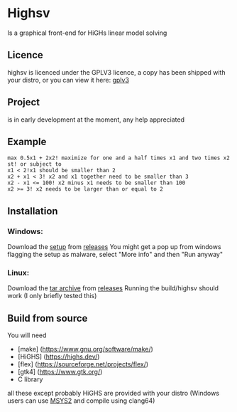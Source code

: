 # Highsv

Is a graphical front-end for HiGHs linear model solving

## Licence

highsv is licenced under the GPLV3 licence, a copy has been shipped with your distro, or you can view it here: [gplv3](https://www.gnu.org/licenses/gpl-3.0.en.html)

## Project

is in early development at the moment, any help appreciated

## Example

```
max 0.5x1 + 2x2! maximize for one and a half times x1 and two times x2
st! or subject to
x1 < 2!x1 should be smaller than 2
x2 + x1 < 3! x2 and x1 together need to be smaller than 3
x2 - x1 <= 100! x2 minus x1 needs to be smaller than 100
x2 >= 3! x2 needs to be larger than or equal to 2
```

## Installation

### Windows:

Download the [setup](https://github.com/spykyvenator/highsv/releases/download/alpha/setup_highsv.exe) from [releases](https://github.com/spykyvenator/highsv/releases)
You might get a pop up from windows flagging the setup as malware, select "More info" and then "Run anyway"

### Linux:

Download the [tar archive](https://github.com/spykyvenator/highsv/releases/download/alpha/highsv.tar.gz) from [releases](https://github.com/spykyvenator/highsv/releases)
Running the build/highsv should work (I only briefly tested this)

## Build from source

You will need
* [make] (https://www.gnu.org/software/make/)
* [HiGHS] (https://highs.dev/)
* [flex] (https://sourceforge.net/projects/flex/)
* [gtk4] (https://www.gtk.org/)
* C library

all these except probably HiGHS are provided with your distro (Windows users can use [MSYS2](https://www.msys2.org/) and compile using clang64)
